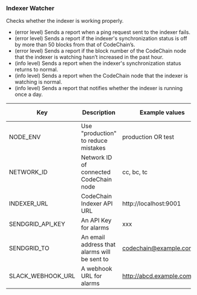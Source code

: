 ### Indexer Watcher
Checks whether the indexer is working properly.
* (error level) Sends a report when a ping request sent to the indexer fails.
* (error level) Sends a report if the indexer's synchronization status is off by more than 50 blocks from that of CodeChain’s.
* (error level) Sends a report if the block number of the CodeChain node that the indexer is watching hasn’t increased in the past hour.
* (info level) Sends a report when the indexer's synchronization status returns to normal.
* (info level) Sends a report when the CodeChain node that the indexer is watching is normal.
* (info level) Sends a report that notifies whether the indexer is running once a day.

| Key               | Description                                  | Example values              | Default value |
| ----------------- | -------------------------------------------- | --------------------------- | ------------- |
| NODE_ENV          | Use "production" to reduce mistakes          | production OR test          | null          |
| NETWORK_ID        | Network ID of connected CodeChain node       | cc, bc, tc                  | null          |
| INDEXER_URL       | CodeChain Indexer API URL                    | http://localhost:9001       | null          |
| SENDGRID_API_KEY  | An API Key for alarms                        | xxx                         | null          |
| SENDGRID_TO       | An email address that alarms will be sent to | codechain@example.com       | null          |
| SLACK_WEBHOOK_URL | A webhook URL for alarms                     | http://abcd.example.com/x/y | null          |
